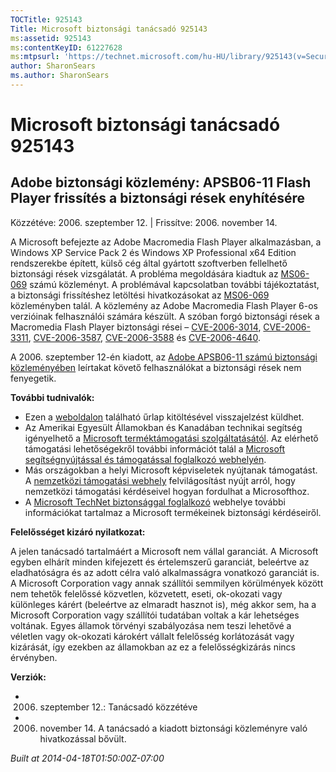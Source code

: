 ```yaml
---
TOCTitle: 925143
Title: Microsoft biztonsági tanácsadó 925143
ms:assetid: 925143
ms:contentKeyID: 61227628
ms:mtpsurl: 'https://technet.microsoft.com/hu-HU/library/925143(v=Security.10)'
author: SharonSears
ms.author: SharonSears
---
```




Microsoft biztonsági tanácsadó 925143
=====================================

Adobe biztonsági közlemény: APSB06-11 Flash Player frissítés a biztonsági rések enyhítésére
-------------------------------------------------------------------------------------------

Közzétéve: 2006. szeptember 12. | Frissítve: 2006. november 14.

A Microsoft befejezte az Adobe Macromedia Flash Player alkalmazásban, a Windows XP Service Pack 2 és Windows XP Professional x64 Edition rendszerekbe épített, külső cég által gyártott szoftverben fellelhető biztonsági rések vizsgálatát. A probléma megoldására kiadtuk az [MS06-069](http://go.microsoft.com/fwlink/?linkid=69564) számú közleményt. A problémával kapcsolatban további tájékoztatást, a biztonsági frissítéshez letöltési hivatkozásokat az [MS06-069](http://go.microsoft.com/fwlink/?linkid=69564) közleményben talál. A közlemény az Adobe Macromedia Flash Player 6-os verzióinak felhasználói számára készült. A szóban forgó biztonsági rések a Macromedia Flash Player biztonsági rései – [CVE-2006-3014](http://www.cve.mitre.org/cgi-bin/cvename.cgi?name=cve-2006-3014), [CVE-2006-3311](http://www.cve.mitre.org/cgi-bin/cvename.cgi?name=cve-2006-3311), [CVE-2006-3587](http://www.cve.mitre.org/cgi-bin/cvename.cgi?name=cve-2006-3587), [CVE-2006-3588](http://www.cve.mitre.org/cgi-bin/cvename.cgi?name=cve-2006-3588) és [CVE-2006-4640](http://www.cve.mitre.org/cgi-bin/cvename.cgi?name=cve-2006-4640).

A 2006. szeptember 12-én kiadott, az [Adobe APSB06-11 számú biztonsági közleményében](http://www.adobe.com/go/apsb06-11/) leírtakat követő felhasználókat a biztonsági rések nem fenyegetik.

**További tudnivalók:**

-   Ezen a [weboldalon](https://support.microsoft.com/common/survey.aspx?scid=sw;en;1257&amp;showpage=1&amp;ws=technet&amp;sd=tech) található űrlap kitöltésével visszajelzést küldhet.
-   Az Amerikai Egyesült Államokban és Kanadában technikai segítség igényelhető a [Microsoft terméktámogatási szolgáltatásától](http://go.microsoft.com/fwlink/?linkid=21131). Az elérhető támogatási lehetőségekről további információt talál a [Microsoft segítségnyújtással és támogatással foglalkozó webhelyén](http://support.microsoft.com/).
-   Más országokban a helyi Microsoft képviseletek nyújtanak támogatást. A [nemzetközi támogatási webhely](http://go.microsoft.com/fwlink/?linkid=21155) felvilágosítást nyújt arról, hogy nemzetközi támogatási kérdéseivel hogyan fordulhat a Microsofthoz.
-   A [Microsoft TechNet biztonsággal foglalkozó](http://go.microsoft.com/fwlink/?linkid=21132) webhelye további információkat tartalmaz a Microsoft termékeinek biztonsági kérdéseiről.

**Felelősséget kizáró nyilatkozat:**

A jelen tanácsadó tartalmáért a Microsoft nem vállal garanciát. A Microsoft egyben elhárít minden kifejezett és értelemszerű garanciát, beleértve az eladhatóságra és az adott célra való alkalmasságra vonatkozó garanciát is. A Microsoft Corporation vagy annak szállítói semmilyen körülmények között nem tehetők felelőssé közvetlen, közvetett, eseti, ok-okozati vagy különleges kárért (beleértve az elmaradt hasznot is), még akkor sem, ha a Microsoft Corporation vagy szállítói tudatában voltak a kár lehetséges voltának. Egyes államok törvényi szabályozása nem teszi lehetővé a véletlen vagy ok-okozati károkért vállalt felelősség korlátozását vagy kizárását, így ezekben az államokban az ez a felelősségkizárás nincs érvényben.

**Verziók:**

-   2006. szeptember 12.: Tanácsadó közzétéve
-   2006. november 14. A tanácsadó a kiadott biztonsági közleményre való hivatkozással bővült.

*Built at 2014-04-18T01:50:00Z-07:00*
